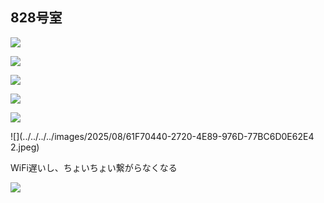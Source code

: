 
## 828号室


![](../../../../images/2025/08/F69B6502-C231-4C2D-830A-AD867AB58857.jpeg)

![](../../../../images/2025/08/E92AF44B-17EC-4226-BCE0-DE4B4538C3BD.jpeg)

![](../../../../images/2025/08/9191B546-E546-44EA-813F-014F6E93A0B5.jpeg)

![](../../../../images/2025/08/2646EA1B-EDEC-4EBB-BBAF-E59F24DC50D5.jpeg)

![](../../../../images/2025/08/673B5042-55A4-4993-90DC-0580FBD311E3.jpeg)

![](../../../../images/2025/08/61F70440-2720-4E89-976D-77BC6D0E62E4 2.jpeg)

WiFi遅いし、ちょいちょい繋がらなくなる


![](../../../../images/2025/08/FC408E0D-81FC-41F7-AFB8-C128466B99E4.png)